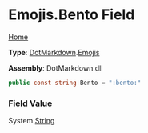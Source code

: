 # Emojis\.Bento Field

[Home](../../../README.md)

**Type**: [DotMarkdown](../../README.md)\.[Emojis](../README.md)

**Assembly**: DotMarkdown\.dll

```csharp
public const string Bento = ":bento:"
```

### Field Value

System\.[String](https://docs.microsoft.com/en-us/dotnet/api/system.string)